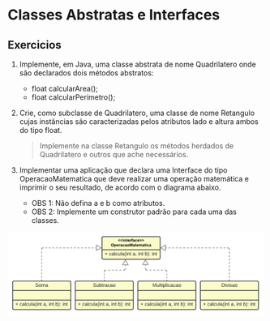 # Classes Abstratas e Interfaces

## Exercicios

1. Implemente, em Java, uma classe abstrata de nome Quadrilatero onde são declarados dois métodos abstratos: 
    - float calcularArea();
    - float calcularPerimetro();

2. Crie, como subclasse de Quadrilatero, uma classe de nome Retangulo cujas instâncias são caracterizadas pelos atributos lado e altura ambos do tipo float.
    >Implemente na classe Retangulo os métodos herdados de Quadrilatero e outros que ache necessários.

3. Implementar uma aplicação que declara uma Interface do tipo OperacaoMatematica que deve realizar uma operação matemática e imprimir o seu resultado, de acordo com o diagrama abaixo.
    - OBS 1: Não defina a e b como atributos. 
    - OBS 2: Implemente um construtor padrão para cada uma das classes.

![interfaces](.github/images/interfaces.png)